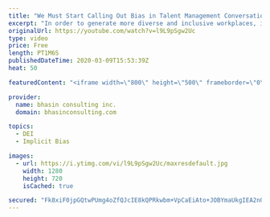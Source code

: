 ```yaml
---
title: "We Must Start Calling Out Bias in Talent Management Conversations"
excerpt: "In order to generate more diverse and inclusive workplaces, it's key to address the specific biases that are affecting your organization. DEI expert Ritu Bhasin discusses why is so important when it comes to talent management, succession planning, and more.  - - - - -   bhasin consulting inc. (bci) is"
originalUrl: https://youtube.com/watch?v=l9L9pSgw2Uc
type: video
price: Free
length: PT1M6S
publishedDateTime: 2020-03-09T15:53:39Z
heat: 50

featuredContent: "<iframe width=\"800\" height=\"500\" frameborder=\"0\" src=\"https://www.youtube.com/embed/l9L9pSgw2Uc\" allow=\"accelerometer; autoplay; encrypted-media; gyroscope; picture-in-picture\" allowfullscreen></iframe>"

provider:
  name: bhasin consulting inc.
  domain: bhasinconsulting.com

topics:
  - DEI
  - Implicit Bias

images:
  - url: https://i.ytimg.com/vi/l9L9pSgw2Uc/maxresdefault.jpg
    width: 1280
    height: 720
    isCached: true

secured: "Fk8xiF0jpGQtwPUmg4oZfQJcIE8kQPRkwbm+VpCaEiAto+JOBYmaUkgIEA2nQULOEO51N2JdLk1/zFDYZp3HLymxRwUuHTpIH4YXSTanDfHnWWwsTIjbUC2wt1DOoKN+hh6xJ+The4Ijw80KS2zyFJTovUrgoEHT5kquIV4c2leArtjn0+7Hlt4BRXPFxroZiRwH2eHXj4Qu/qsO7NCEGJMEwgtaaNAXSzCdgWxLTjKC1cGChB/KrZMIjaB2Br7hdXfORc88niRqZPQ8MnYP9ZZgH7IFVvtnNAgeiNsX++gV1ov2VsYWHcyPYcfTE8Myst2/uDxu40boqAm3+DK4VBsbWVZil2GScfmV0vcnA7WqmXbUEOeKLPGYCemZGgRLzVz3ryZCmtguLw9+gJmieQ==;iAbyW0dKLhm+W2dQf+aVcQ=="
---
```


